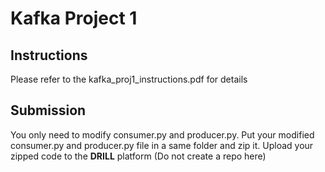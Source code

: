 # Kafka Project 1

## Instructions
Please refer to the kafka_proj1_instructions.pdf for details

## Submission
You only need to modify consumer.py and producer.py. Put your modified consumer.py and producer.py file in a same folder and zip it. Upload your zipped code to the **DRILL** platform (Do not create a repo here)
